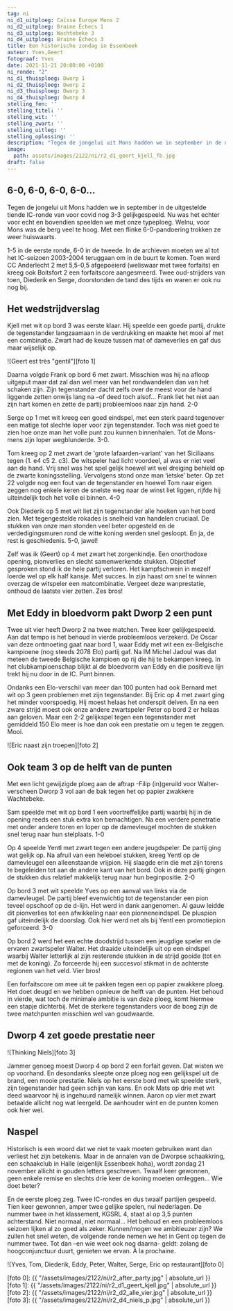 ```yaml
---
tag: ni
ni_d1_uitploeg: Caïssa Europe Mons 2
ni_d2_uitploeg: Braine Échecs 1
ni_d3_uitploeg: Wachtebeke 3
ni_d4_uitploeg: Braine Échecs 3
title: Een historische zondag in Essenbeek
auteur: Yves,Geert
fotograaf: Yves
date: 2021-11-21 20:00:00 +0100
ni_ronde: "2"
ni_d1_thuisploeg: Dworp 1 
ni_d2_thuisploeg: Dworp 2
ni_d3_thuisploeg: Dworp 3
ni_d4_thuisploeg: Dworp 4
stelling_fen: ''
stelling_titel: ''
stelling_wit: ''
stelling_zwart: ''
stelling_uitleg: ''
stelling_oplossing: ''
description: "Tegen de jongelui uit Mons hadden we in september in de uitgestelde tiende IC-ronde van voor covid nog 3-3 gelijkgespeeld. Nu was het echter voor echt en bovendien speelden we met onze typeploeg. Welnu, voor Mons was de berg veel te hoog."
image:
  path: assets/images/2122/ni/r2_d1_geert_kjell_fb.jpg
draft: false
---
```

## 6-0, 6-0, 6-0, 6-0... 

Tegen de jongelui uit Mons hadden we in september in de uitgestelde tiende IC-ronde van voor covid nog 3-3 gelijkgespeeld. Nu was het echter voor echt en bovendien speelden we met onze typeploeg. Welnu, voor Mons was de berg veel te hoog. Met een flinke 6-0-pandoering trokken ze weer huiswaarts.<!-- more -->

1-5 in de eerste ronde, 6-0 in de tweede. In de archieven moeten we al tot het IC-seizoen 2003-2004 teruggaan om in de buurt te komen. Toen werd CC Anderlecht 2 met 5,5-0,5 afgepoeierd (weliswaar met twee forfaits) en kreeg ook Boitsfort 2 een forfaitscore  aangesmeerd. Twee oud-strijders van toen, Diederik en Serge, doorstonden de tand des tijds en waren er ook nu nog bij.

## Het wedstrijdverslag

Kjell met wit op bord 3 was eerste klaar. Hij speelde een goede partij, drukte de tegenstander langzaamaan in de verdrukking en maakte het mooi af met een combinatie. Zwart had de keuze tussen mat of dameverlies en gaf dus maar wijselijk op.

![Geert est très "gentil"][foto 1]

Daarna volgde Frank op bord 6 met zwart. Misschien was hij na afloop uitgeput maar dat zal dan wel meer van het rondwandelen dan van het schaken zijn. Zijn tegenstander dacht zelfs over de meest voor de hand liggende zetten onwijs lang na –of deed toch alsof... Frank liet het niet aan zijn hart komen en zette de partij probleemloos naar zijn hand. 2-0

Serge op 1 met wit kreeg een goed eindspel, met een sterk paard tegenover een matige tot slechte loper voor zijn tegenstander. Toch was niet goed te zien hoe onze man het volle punt zou kunnen binnenhalen. Tot de Mons-mens zijn loper wegblunderde. 3-0.

Tom kreeg op 2 met zwart de 'grote lafaarden-variant' van het Siciliaans tegen (1. e4 c5 2. c3). De witspeler had licht voordeel, al was er niet veel aan de hand. Vrij snel was het spel gelijk hoewel wit wel dreiging behield op de zwarte koningsstelling. Vervolgens stond onze man ‘ietske’ beter. Op zet 22 volgde nog een fout van de tegenstander en hoewel Tom naar eigen zeggen nog enkele keren de snelste weg naar de winst liet liggen, rijfde hij uiteindelijk toch het volle ei binnen. 4-0

Ook Diederik op 5 met wit liet zijn tegenstander alle hoeken van het bord zien. Met tegengestelde rokades is snelheid van handelen cruciaal. De stukken van onze man stonden veel beter opgesteld en de verdedigingsmuren rond de witte koning werden snel gesloopt. En ja, de rest is geschiedenis. 5-0, jawel!

Zelf was ik (Geert) op 4 met zwart het zorgenkindje. Een onorthodoxe opening, pionverlies en slecht samenwerkende stukken. Objectief gesproken stond ik de hele partij verloren. Het kampfschwein in mezelf loerde wel op elk half kansje. Met succes. In zijn haast om snel te winnen overzag de witspeler een matcombinatie. Vergeet deze wanprestatie, onthoud de laatste vier zetten. Zes bros!

## Met Eddy in bloedvorm pakt Dworp 2 een punt

Twee uit vier heeft Dworp 2 na twee matchen. Twee keer gelijkgespeeld. Aan dat tempo is het behoud in vierde probleemloos verzekerd. De Oscar van deze ontmoeting gaat naar bord 1, waar Eddy met wit een ex-Belgische kampioene (nog steeds 2078 Elo) partij gaf. Na IM Michel Jadoul was dat meteen de tweede Belgische kampioen op rij die hij te bekampen kreeg. In het clubkampioenschap blijkt al de bloedvorm van Eddy en die positieve lijn trekt hij nu door in de IC. Punt binnen.

Ondanks een Elo-verschil van meer dan 100 punten had ook Bernard met wit op 3 geen problemen met zijn tegenstander. Bij Eric op 4 met zwart ging het minder voorspoedig. Hij moest helaas het onderspit delven. En na een zware strijd moest ook onze andere zwartspeler Peter op bord 2 er helaas aan geloven. Maar een 2-2 gelijkspel tegen een tegenstander met gemiddeld 150 Elo meer is hoe dan ook een prestatie om u tegen te zeggen. Mooi.

![Eric naast zijn troepen][foto 2]

## Ook team 3 op de helft van de punten

Met een licht gewijzigde ploeg aan de aftrap -Filip (in)geruild voor Walter- verscheen Dworp 3 vol aan de bak tegen het op papier zwakkere Wachtebeke.

Sam speelde met wit op bord 1 een voortreffelijke partij waarbij hij in de opening reeds een stuk extra kon bemachtigen. Na een verdere penetratie met onder andere toren en loper op de damevleugel mochten de stukken snel terug naar hun stelplaats. 1-0

Op 4 speelde Yentl met zwart tegen een andere jeugdspeler. De partij ging wat gelijk op. Na afruil van een heleboel stukken, kreeg Yentl op de damevleugel een alleenstaande vrijpion. Hij slaagde erin die met zijn torens te begeleiden tot aan de andere kant van het bord. Ook in deze partij gingen de stukken dus relatief makkelijk terug naar hun beginpositie. 2-0

Op bord 3 met wit speelde Yves op een aanval van links via de damevleugel. De partij bleef evenwichtig tot de tegenstander een pion teveel opschoof op de d-lijn. Het werd in dank aangenomen. Al gauw leidde dit pionverlies tot een afwikkeling naar een pionneneindspel. De pluspion gaf uiteindelijk de doorslag. Ook hier werd net als bij Yentl een promotiepion geforceerd. 3-0

Op bord 2 werd het een echte doodstrijd tussen een jeugdige speler en de ervaren zwartspeler Walter. Het draaide uiteindelijk uit op een eindspel waarbij Walter letterlijk al zijn resterende stukken in de strijd gooide (tot en met de koning). Zo forceerde hij een succesvol stikmat in de achterste regionen van het veld. Vier bros!

Een forfaitscore om mee uit te pakken tegen een op papier zwakkere ploeg. Het doet deugd en we hebben opnieuw de helft van de punten. Het behoud in vierde, wat toch de minimale ambitie is van deze ploeg, komt hiermee een stapje dichterbij. Met de sterkere tegenstanders voor de boeg zijn de twee matchpunten misschien wel van goudwaarde. 

## Dworp 4 zet goede prestatie neer

![Thinking Niels][foto 3]

Jammer genoeg moest Dworp 4 op bord 2 een forfait geven. Dat wisten we op voorhand. En desondanks sleepte onze ploeg nog een gelijkspel uit de brand, een mooie prestatie. Niels op het eerste bord met wit speelde sterk, zijn tegenstander had geen schijn van kans. En ook Mats op drie met wit deed waarvoor hij is ingehuurd namelijk winnen. Aaron op vier met zwart betaalde allicht nog wat leergeld. De aanhouder wint en de punten komen ook hier wel.

## Naspel

Historisch is een woord dat we niet te vaak moeten gebruiken want dan verliest het zijn betekenis. Maar in de annalen van de Dworpse schaakkring, een schaakclub in Halle (eigenlijk Essenbeek haha), wordt zondag 21 november allicht in gouden letters geschreven. Twaalf keer gewonnen, geen enkele remise en slechts drie keer de koning moeten omleggen... Wie doet beter?

En de eerste ploeg zeg. Twee IC-rondes en dus twaalf partijen gespeeld. Tien keer gewonnen, amper twee gelijke spelen, nul nederlagen. De nummer twee in het klassement, KGSRL 4, staat al op 3,5 punten achterstand. Niet normaal, niet normaal... Het behoud en een probleemloos seizoen lijken al zo goed als zeker. Kunnen/mogen we ambitieuzer zijn? We zullen het snel weten, de volgende ronde nemen we het in Gent op tegen de nummer twee. Tot dan –en wie weet ook nog daarna- geldt: zolang de hoogconjunctuur duurt, genieten we ervan. À la prochaine.

![Yves, Tom, Diederik, Eddy, Peter, Walter, Serge, Eric op restaurant][foto 0]

[foto 0]: {{ "/assets/images/2122/ni/r2_after_party.jpg" | absolute_url }}
[foto 1]: {{ "/assets/images/2122/ni/r2_d1_geert_kjell.jpg" | absolute_url }}
[foto 2]: {{ "/assets/images/2122/ni/r2_d2_alle_vier.jpg" | absolute_url }}
[foto 3]: {{ "/assets/images/2122/ni/r2_d4_niels_p.jpg" | absolute_url }}


